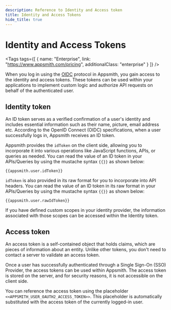 ```yaml
---
description: Reference to Identity and Access token
title: Identity and Access Tokens
hide_title: true
---
```


<div className="tag-wrapper">
 <h1>Identity and Access Tokens</h1>

<Tags
tags={[
{ name: "Enterprise", link: "https://www.appsmith.com/pricing", additionalClass: "enterprise" }
]}
/>

</div>

When you log in using the [OIDC](/getting-started/setup/instance-configuration/authentication/openid-connect-oidc) protocol in Appsmith, you gain access to the identity and access tokens. These tokens can be used within your applications to implement custom logic and authorize API requests on behalf of the authenticated user.

## Identity token

An ID token serves as a verified confirmation of a user's identity and includes essential information such as their name, picture, email address etc. According to the OpenID Connect (OIDC) specifications, when a user successfully logs in, Appsmith receives an ID token.

Appsmith provides the `idToken` on the client side, allowing you to incorporate it into various operations like JavaScript functions, APIs, or queries as needed. You can read the value of an ID token in your APIs/Queries by using the mustache syntax `{{}}` as shown below:

```
{{appsmith.user.idToken}}
```

`idToken` is also provided in its raw format for you to incorporate into API headers. You can read the value of an ID token in its raw format in your APIs/Queries by using the mustache syntax `{{}}` as shown below:

```
{{appsmith.user.rawIdToken}}
```

If you have defined custom scopes in your identity provider, the information associated with those scopes can be accessed within the Identity token.

## Access token

An access token is a self-contained object that holds claims, which are pieces of information about an entity. Unlike other tokens, you don't need to contact a server to validate an access token.

Once a user has successfully authenticated through a Single Sign-On (SSO) Provider, the access tokens can be used within Appsmith. The access token is stored on the server, and for security reasons, it is not accessible on the client side.

You can reference the access token using the placeholder `<<APPSMITH_USER_OAUTH2_ACCESS_TOKEN>>`. This placeholder is automatically substituted with the access token of the currently logged-in user.
